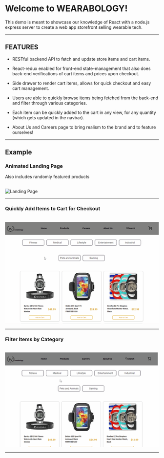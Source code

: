 # Welcome to WEARABOLOGY!

This demo is meant to showcase our knowledge of
React with a node.js express server to create a web app storefront selling wearable tech.

---

## FEATURES

- RESTful backend API to fetch and update store items and cart items.

- React-redux enabled for front-end state-management that also does back-end verifications of cart items and prices upon checkout.

- Side drawer to render cart items, allows for quick checkout and easy cart management.

- Users are able to quickly browse items being fetched from the back-end and filter through various categories.

- Each item can be quickly added to the cart in any view, for any quantity (which gets updated in the navbar).

- About Us and Careers page to bring realism to the brand and to feature ourselves!

---

## Example

### Animated Landing Page

Also includes randomly featured products

\
![Landing Page](./LandingPage.gif)

---

### Quickly Add Items to Cart for Checkout

\
![Buy Items](./buyItems.gif)

---

### Filter Items by Category

\
![Browse Categories](./browseCategories.gif)

---

